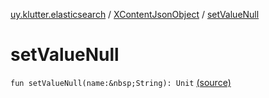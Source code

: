 [uy.klutter.elasticsearch](../index.md) / [XContentJsonObject](index.md) / [setValueNull](.)


# setValueNull

`fun setValueNull(name:&nbsp;String): Unit` [(source)](https://github.com/kohesive/klutter/blob/master/elasticsearch-jdk7/src/main/kotlin/uy/klutter/elasticsearch/XContent.kt#L84)


